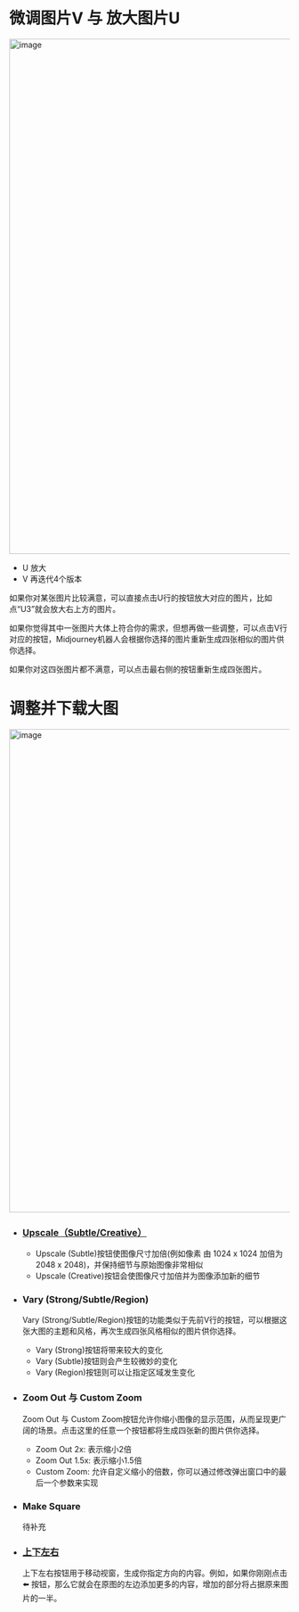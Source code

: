 
# 微调图片V 与 放大图片U

<img width="924" alt="image" src="https://github.com/Vuact/Blog/assets/74364990/df8e91c7-c929-4fe8-aa25-9d4dde4cdffb">

- U 放大
- V 再迭代4个版本
  
如果你对某张图片比较满意，可以直接点击U行的按钮放大对应的图片，比如点“U3”就会放大右上方的图片。

如果你觉得其中一张图片大体上符合你的需求，但想再做一些调整，可以点击V行对应的按钮，Midjourney机器人会根据你选择的图片重新生成四张相似的图片供你选择。

如果你对这四张图片都不满意，可以点击最右侧的按钮重新生成四张图片。

# 调整并下载大图

<img width="867" alt="image" src="https://github.com/Vuact/Blog/assets/74364990/ac4173d3-14bc-4c89-872a-f252fbd9b6ef">

- ### [Upscale（Subtle/Creative）](https://docs.midjourney.com/docs/upscalers-1)
  - Upscale (Subtle)按钮使图像尺寸加倍(例如像素 由 1024 x 1024 加倍为 2048 x 2048)，并保持细节与原始图像非常相似
  - Upscale (Creative)按钮会使图像尺寸加倍并为图像添加新的细节
  
- ### Vary (Strong/Subtle/Region)
  Vary (Strong/Subtle/Region)按钮的功能类似于先前V行的按钮，可以根据这张大图的主题和风格，再次生成四张风格相似的图片供你选择。
  - Vary (Strong)按钮将带来较大的变化
  - Vary (Subtle)按钮则会产生较微妙的变化
  - Vary (Region)按钮则可以让指定区域发生变化

- ### Zoom Out 与 Custom Zoom
  Zoom Out 与 Custom Zoom按钮允许你缩小图像的显示范围，从而呈现更广阔的场景。点击这里的任意一个按钮都将生成四张新的图片供你选择。
  - Zoom Out 2x: 表示缩小2倍
  - Zoom Out 1.5x: 表示缩小1.5倍
  - Custom Zoom: 允许自定义缩小的倍数，你可以通过修改弹出窗口中的最后一个参数来实现

- ### Make Square
  待补充
  
- ### [上下左右](https://docs.midjourney.com/docs/pan)
  上下左右按钮用于移动视窗，生成你指定方向的内容。例如，如果你刚刚点击 ⬅️ 按钮，那么它就会在原图的左边添加更多的内容，增加的部分将占据原来图片的一半。
